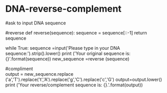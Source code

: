 # DNA-reverse-complement
#ask to input DNA sequence

  #reverse
def reverse(sequence):
      sequence = sequence[::-1]
      return sequence

while True:
  sequence =input('Please type in your DNA sequence:').strip().lower()
  print ('Your original sequence is: {}'.format(sequence))
  new_sequence =reverse (sequence)

#compliment                
  output = new_sequence.replace ('a','T').replace('t','A').replace('g','C').replace('c','G')
  output=output.lower()
  print ('Your reverse/complement sequence is: {}.'.format(output))

